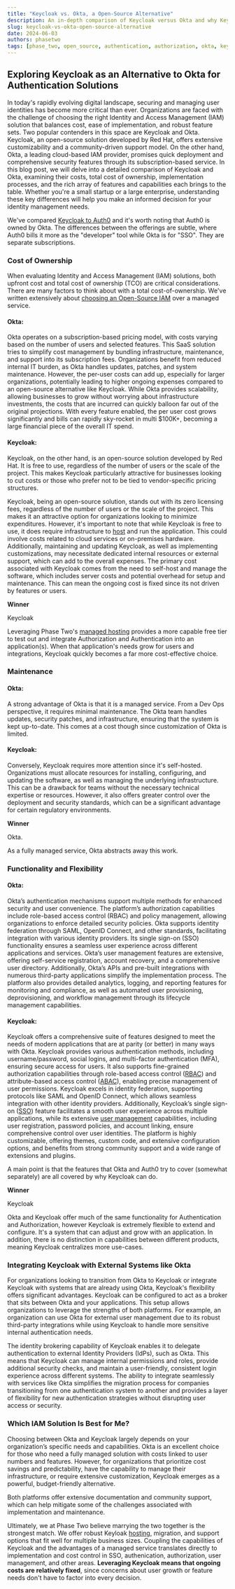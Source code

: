 ```yaml
---
title: "Keycloak vs. Okta, a Open-Source Alternative"
description: An in-depth comparison of Keycloak versus Okta and why Keycloak offers a strong and compelling alternative to a paid Authentication and Authorization service.
slug: keycloak-vs-okta-open-source-alternative
date: 2024-06-03
authors: phasetwo
tags: [phase_two, open_source, authentication, authorization, okta, keycloak]
---
```


## Exploring Keycloak as an Alternative to Okta for Authentication Solutions

In today's rapidly evolving digital landscape, securing and managing user identities has become more critical than ever. Organizations are faced with the challenge of choosing the right Identity and Access Management (IAM) solution that balances cost, ease of implementation, and robust feature sets. Two popular contenders in this space are Keycloak and Okta. Keycloak, an open-source solution developed by Red Hat, offers extensive customizability and a community-driven support model. On the other hand, Okta, a leading cloud-based IAM provider, promises quick deployment and comprehensive security features through its subscription-based service. In this blog post, we will delve into a detailed comparison of Keycloak and Okta, examining their costs, total cost of ownership, implementation processes, and the rich array of features and capabilities each brings to the table. Whether you're a small startup or a large enterprise, understanding these key differences will help you make an informed decision for your identity management needs.

<!--truncate-->

We've compared [Keycloak to Auth0](./2024-05-01-alternatives-auth0.md) and it's worth noting that Auth0 is owned by Okta. The differences between the offerings are subtle, where Auth0 bills it more as the "developer" tool while Okta is for "SSO". They are separate subscriptions.

### Cost of Ownership

When evaluating Identity and Access Management (IAM) solutions, both upfront cost and total cost of ownership (TCO) are critical considerations. There are many factors to think about with a total cost-of-ownership. We've written extensively about [choosing an Open-Source IAM](./2024-03-11-open-source-iam.md) over a managed service.

#### Okta:

Okta operates on a subscription-based pricing model, with costs varying based on the number of users and selected features. This SaaS solution tries to simplify cost management by bundling infrastructure, maintenance, and support into its subscription fees. Organizations benefit from reduced internal IT burden, as Okta handles updates, patches, and system maintenance. However, the per-user costs can add up, especially for larger organizations, potentially leading to higher ongoing expenses compared to an open-source alternative like Keycloak. While Okta provides scalability, allowing businesses to grow without worrying about infrastructure investments, the costs that are incurred can quickly balloon far out of the original projections. With every feature enabled, the per user cost grows significantly and bills can rapidly sky-rocket in multi $100K+, becoming a large financial piece of the overall IT spend.

#### Keycloak:

Keycloak, on the other hand, is an open-source solution developed by Red Hat. It is free to use, regardless of the number of users or the scale of the project. This makes Keycloak particularly attractive for businesses looking to cut costs or those who prefer not to be tied to vendor-specific pricing structures.

Keycloak, being an open-source solution, stands out with its zero licensing fees, regardless of the number of users or the scale of the project. This makes it an attractive option for organizations looking to minimize expenditures. However, it's important to note that while Keycloak is free to use, it does require infrastructure to [host](https://phasetwo.io/hosting/) and run the application. This could involve costs related to cloud services or on-premises hardware. Additionally, maintaining and updating Keycloak, as well as implementing customizations, may necessitate dedicated internal resources or external support, which can add to the overall expenses. The primary cost associated with Keycloak comes from the need to self-host and manage the software, which includes server costs and potential overhead for setup and maintenance. This can mean the ongoing cost is fixed since its not driven by features or users.

**Winner**

Keycloak

Leveraging Phase Two's [managed hosting](https://phasetwo.io/hosting/) provides a more capable free tier to test out and integrate Authorization and Authentication into an application(s). When that application's needs grow for users and integrations, Keycloak quickly becomes a far more cost-effective choice.

### Maintenance

#### Okta:

A strong advantage of Okta is that it is a managed service. From a Dev Ops perspective, it requires minimal maintenance. The Okta team handles updates, security patches, and infrastructure, ensuring that the system is kept up-to-date. This comes at a cost though since customization of Okta is limited.

#### Keycloak:

Conversely, Keycloak requires more attention since it's self-hosted. Organizations must allocate resources for installing, configuring, and updating the software, as well as managing the underlying infrastructure. This can be a drawback for teams without the necessary technical expertise or resources. However, it also offers greater control over the deployment and security standards, which can be a significant advantage for certain regulatory environments.

**Winner**

Okta.

As a fully managed service, Okta abstracts away this work.

### Functionality and Flexibility

#### Okta:

Okta’s authentication mechanisms support multiple methods for enhanced security and user convenience. The platform’s authorization capabilities include role-based access control (RBAC) and policy management, allowing organizations to enforce detailed security policies. Okta supports identity federation through SAML, OpenID Connect, and other standards, facilitating integration with various identity providers. Its single sign-on (SSO) functionality ensures a seamless user experience across different applications and services. Okta’s user management features are extensive, offering self-service registration, account recovery, and a comprehensive user directory. Additionally, Okta’s APIs and pre-built integrations with numerous third-party applications simplify the implementation process. The platform also provides detailed analytics, logging, and reporting features for monitoring and compliance, as well as automated user provisioning, deprovisioning, and workflow management through its lifecycle management capabilities.

#### Keycloak:

Keycloak offers a comprehensive suite of features designed to meet the needs of modern applications that are at parity (or better) in many ways with Okta. Keycloak provides various authentication methods, including username/password, social logins, and multi-factor authentication (MFA), ensuring secure access for users. It also supports fine-grained authorization capabilities through role-based access control ([RBAC](https://phasetwo.io/product/organizations/)) and attribute-based access control ([ABAC](https://phasetwo.io/product/organizations/)), enabling precise management of user permissions. Keycloak excels in identity federation, supporting protocols like SAML and OpenID Connect, which allows seamless integration with other identity providers. Additionally, Keycloak’s single sign-on ([SSO](https://phasetwo.io/product/sso/)) feature facilitates a smooth user experience across multiple applications, while its extensive [user management](https://phasetwo.io/product/adminportal/) capabilities, including user registration, password policies, and account linking, ensure comprehensive control over user identities. The platform is highly customizable, offering themes, custom code, and extensive configuration options, and benefits from strong community support and a wide range of extensions and plugins.

A main point is that the features that Okta and Auth0 try to cover (somewhat separately) are all covered by why Keycloak can do.

**Winner**

Keycloak

Okta and Keycloak offer much of the same functionality for Authentication and Authorization, however Keycloak is extremely flexible to extend and configure. It's a system that can adjust and grow with an application. In addition, there is no distinction in capabilities between different products, meaning Keycloak centralizes more use-cases.

### Integrating Keycloak with External Systems like Okta

For organizations looking to transition from Okta to Keycloak or integrate Keycloak with systems that are already using Okta, Keycloak's flexibility offers significant advantages. Keycloak can be configured to act as a broker that sits between Okta and your applications. This setup allows organizations to leverage the strengths of both platforms. For example, an organization can use Okta for external user management due to its robust third-party integrations while using Keycloak to handle more sensitive internal authentication needs.

The identity brokering capability of Keycloak enables it to delegate authentication to external Identity Providers (IdPs), such as Okta. This means that Keycloak can manage internal permissions and roles, provide additional security checks, and maintain a user-friendly, consistent login experience across different systems. The ability to integrate seamlessly with services like Okta simplifies the migration process for companies transitioning from one authentication system to another and provides a layer of flexibility for new authentication strategies without disrupting user access or security.

### Which IAM Solution Is Best for Me?

Choosing between Okta and Keycloak largely depends on your organization’s specific needs and capabilities. Okta is an excellent choice for those who need a fully managed solution with costs linked to user numbers and features. However, for organizations that prioritize cost savings and predictability, have the capability to manage their infrastructure, or require extensive customization, Keycloak emerges as a powerful, budget-friendly alternative.

Both platforms offer extensive documentation and community support, which can help mitigate some of the challenges associated with implementation and maintenance.

Ultimately, we at Phase Two believe marrying the two together is the strongest match. We offer robust Keyloak [hosting](https://phasetwo.io/hosting/), migration, and support options that fit well for multiple business sizes. Coupling the capabilities of Keycloak and the advantages of a managed service translates directly to implementation and cost control in SSO, authenication, authorization, user management, and other areas. **Leveraging Keycloak means that ongoing costs are relatively fixed**, since concerns about user growth or feature needs don't have to factor into every decision.
